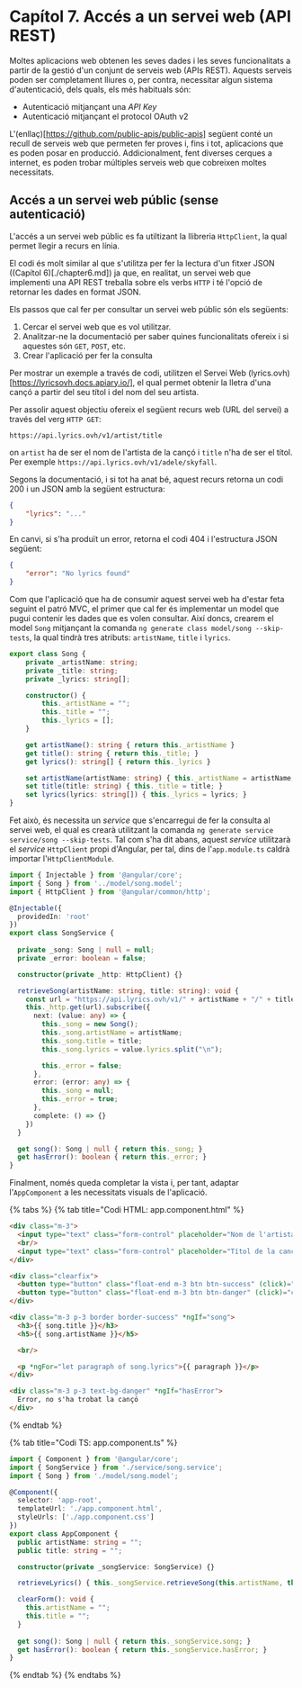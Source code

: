 # Capítol 7. Accés a un servei web (API REST)
Moltes aplicacions web obtenen les seves dades i les seves funcionalitats a partir de la gestió d'un conjunt de serveis web (APIs REST). Aquests serveis poden ser completament lliures o, per contra, necessitar algun sistema d'autenticació, dels quals, els més habituals són:
- Autenticació mitjançant una *API Key*
- Autenticació mitjançant el protocol OAuth v2

L'(enllaç)[https://github.com/public-apis/public-apis] següent conté un recull de serveis web que permeten fer proves i, fins i tot, aplicacions que es poden posar en producció. Addicionalment, fent diverses cerques a internet, es poden trobar múltiples serveis web que cobreixen moltes necessitats.

## Accés a un servei web públic (sense autenticació)
L'accés a un servei web públic es fa utiltizant la llibreria `HttpClient`, la qual permet llegir a recurs en línia.

El codi és molt similar al que s'utilitza per fer la lectura d'un fitxer JSON ((Capítol 6)[./chapter6.md]) ja que, en realitat, un servei web que implementi una API REST treballa sobre els verbs `HTTP` i té l'opció de retornar les dades en format JSON.

Els passos que cal fer per consultar un servei web públic són els següents:
1. Cercar el servei web que es vol utilitzar.
2. Analitzar-ne la documentació per saber quines funcionalitats ofereix i si aquestes són `GET`, `POST`, etc.
3. Crear l'aplicació per fer la consulta

Per mostrar un exemple a través de codi, utilitzen el Servei Web (lyrics.ovh)[https://lyricsovh.docs.apiary.io/], el qual permet obtenir la lletra d'una cançó a partir del seu títol i del nom del seu artista.

Per assolir aquest objectiu ofereix el següent recurs web (URL del servei) a través del verg `HTTP GET`:

```url
https://api.lyrics.ovh/v1/artist/title
```

on `artist` ha de ser el nom de l'artista de la cançó i `title` n'ha de ser el títol. Per exemple `https://api.lyrics.ovh/v1/adele/skyfall`.

Segons la documentació, i si tot ha anat bé, aquest recurs retorna un codi 200 i un JSON amb la següent estructura:

```json
{
    "lyrics": "..."
}
```

En canvi, si s'ha produït un error, retorna el codi 404 i l'estructura JSON següent:

```json
{
    "error": "No lyrics found"
}
```

Com que l'aplicació que ha de consumir aquest servei web ha d'estar feta seguint el patró MVC, el primer que cal fer és implementar un model que pugui contenir les dades que es volen consultar. Així doncs, crearem el model `Song` mitjançant la comanda `ng generate class model/song --skip-tests`, la qual tindrà tres atributs: `artistName`, `title` i `lyrics`.

```typescript
export class Song {
    private _artistName: string;
    private _title: string;
    private _lyrics: string[];

    constructor() {
        this._artistName = "";
        this._title = "";
        this._lyrics = [];
    }

    get artistName(): string { return this._artistName }
    get title(): string { return this._title; }
    get lyrics(): string[] { return this._lyrics }

    set artistName(artistName: string) { this._artistName = artistName; }
    set title(title: string) { this._title = title; }
    set lyrics(lyrics: string[]) { this._lyrics = lyrics; }
}
```

Fet això, és necessita un *service* que s'encarregui de fer la consulta al servei web, el qual es crearà utilitzant la comanda `ng generate service service/song --skip-tests`. Tal com s'ha dit abans, aquest *service* utilitzarà el *service* `HttpClient` propi d'Angular, per tal, dins de l'`app.module.ts` caldrà importar l'`HttpClientModule`.

```typescript
import { Injectable } from '@angular/core';
import { Song } from '../model/song.model';
import { HttpClient } from '@angular/common/http';

@Injectable({
  providedIn: 'root'
})
export class SongService {
  
  private _song: Song | null = null;
  private _error: boolean = false;

  constructor(private _http: HttpClient) {}

  retrieveSong(artistName: string, title: string): void {
    const url = "https://api.lyrics.ovh/v1/" + artistName + "/" + title;
    this._http.get(url).subscribe({
      next: (value: any) => {
        this._song = new Song();
        this._song.artistName = artistName;
        this._song.title = title;
        this._song.lyrics = value.lyrics.split("\n");

        this._error = false;
      },
      error: (error: any) => {
        this._song = null;
        this._error = true;
      },
      complete: () => {}
    })
  }

  get song(): Song | null { return this._song; }
  get hasError(): boolean { return this._error; }
}
```

Finalment, només queda completar la vista i, per tant, adaptar l'`AppComponent` a les necessitats visuals de l'aplicació.

{% tabs %}
{% tab title="Codi HTML: app.component.html" %}
```html
<div class="m-3">
  <input type="text" class="form-control" placeholder="Nom de l'artista" aria-label="Nom de l'artista" [(ngModel)]="artistName">
  <br/>
  <input type="text" class="form-control" placeholder="Títol de la cançó" aria-label="Títol de la cançó" [(ngModel)]="title">
</div>

<div class="clearfix">
  <button type="button" class="float-end m-3 btn btn-success" (click)="retrieveLyrics()">Consultar</button>
  <button type="button" class="float-end m-3 btn btn-danger" (click)="clearForm()">Cancel·lar</button>
</div>

<div class="m-3 p-3 border border-success" *ngIf="song">
  <h3>{{ song.title }}</h3>
  <h5>{{ song.artistName }}</h5>

  <br/>

  <p *ngFor="let paragraph of song.lyrics">{{ paragraph }}</p>
</div>

<div class="m-3 p-3 text-bg-danger" *ngIf="hasError">
  Error, no s'ha trobat la cançó
</div>
```
{% endtab %}

{% tab title="Codi TS: app.component.ts" %}
```typescript
import { Component } from '@angular/core';
import { SongService } from './service/song.service';
import { Song } from './model/song.model';

@Component({
  selector: 'app-root',
  templateUrl: './app.component.html',
  styleUrls: ['./app.component.css']
})
export class AppComponent {
  public artistName: string = "";
  public title: string = "";

  constructor(private _songService: SongService) {}

  retrieveLyrics() { this._songService.retrieveSong(this.artistName, this.title); }

  clearForm(): void {
    this.artistName = "";
    this.title = "";
  }
  
  get song(): Song | null { return this._songService.song; }
  get hasError(): boolean { return this._songService.hasError; }
}

```
{% endtab %}
{% endtabs %}
